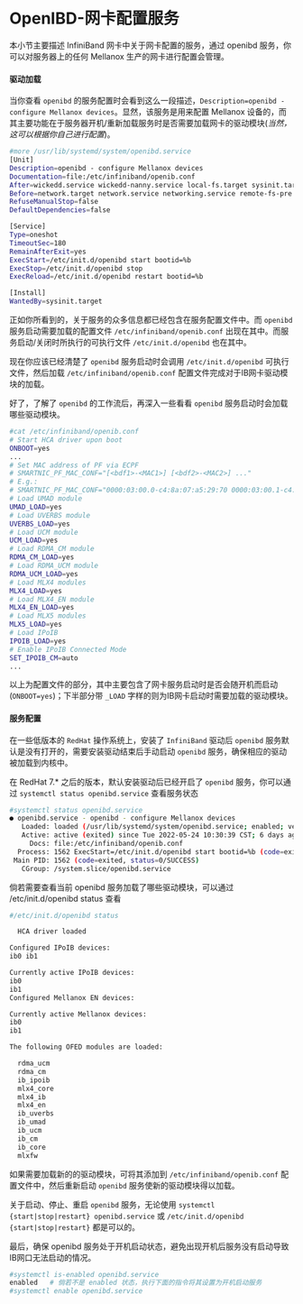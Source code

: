 # OpenIBD-网卡配置服务

本小节主要描述 InfiniBand 网卡中关于网卡配置的服务，通过 openibd 服务，你可以对服务器上的任何 Mellanox 生产的网卡进行配置会管理。

#### 驱动加载

当你查看 `openibd` 的服务配置时会看到这么一段描述，`Description=openibd - configure Mellanox devices`。显然，该服务是用来配置 Mellanox 设备的，而其主要功能在于服务器开机/重新加载服务时是否需要加载网卡的驱动模块(_当然，这可以根据你自己进行配置_)。

```bash
#more /usr/lib/systemd/system/openibd.service
[Unit]
Description=openibd - configure Mellanox devices
Documentation=file:/etc/infiniband/openib.conf
After=wickedd.service wickedd-nanny.service local-fs.target sysinit.target
Before=network.target network.service networking.service remote-fs-pre.target
RefuseManualStop=false
DefaultDependencies=false

[Service]
Type=oneshot
TimeoutSec=180
RemainAfterExit=yes
ExecStart=/etc/init.d/openibd start bootid=%b
ExecStop=/etc/init.d/openibd stop
ExecReload=/etc/init.d/openibd restart bootid=%b

[Install]
WantedBy=sysinit.target
```

正如你所看到的，关于服务的众多信息都已经包含在服务配置文件中。而 `openibd` 服务启动需要加载的配置文件 `/etc/infiniband/openib.conf` 出现在其中。而服务启动/关闭时所执行的可执行文件 `/etc/init.d/openibd` 也在其中。

现在你应该已经清楚了 `openibd` 服务启动时会调用 `/etc/init.d/openibd` 可执行文件，然后加载 `/etc/infiniband/openib.conf` 配置文件完成对于IB网卡驱动模块的加载。

好了，了解了 `openibd` 的工作流后，再深入一些看看 `openibd` 服务启动时会加载哪些驱动模块。

```bash
#cat /etc/infiniband/openib.conf
# Start HCA driver upon boot
ONBOOT=yes
...
# Set MAC address of PF via ECPF
# SMARTNIC_PF_MAC_CONF="[<bdf1>-<MAC1>] [<bdf2>-<MAC2>] ..."
# E.g.:
# SMARTNIC_PF_MAC_CONF="0000:03:00.0-c4:8a:07:a5:29:70 0000:03:00.1-c4:8a:07:a5:29:71"
# Load UMAD module
UMAD_LOAD=yes
# Load UVERBS module
UVERBS_LOAD=yes
# Load UCM module
UCM_LOAD=yes
# Load RDMA_CM module
RDMA_CM_LOAD=yes
# Load RDMA_UCM module
RDMA_UCM_LOAD=yes
# Load MLX4 modules
MLX4_LOAD=yes
# Load MLX4_EN module
MLX4_EN_LOAD=yes
# Load MLX5 modules
MLX5_LOAD=yes
# Load IPoIB
IPOIB_LOAD=yes
# Enable IPoIB Connected Mode
SET_IPOIB_CM=auto
...
```

以上为配置文件的部分，其中主要包含了网卡服务启动时是否会随开机而启动(`ONBOOT=yes`)；下半部分带 `_LOAD` 字样的则为IB网卡启动时需要加载的驱动模块。



#### 服务配置

在一些低版本的 `RedHat` 操作系统上，安装了 `InfiniBand` 驱动后 `openibd` 服务默认是没有打开的，需要安装驱动结束后手动启动 `openibd` 服务，确保相应的驱动被加载到内核中。

在 RedHat 7.\* 之后的版本，默认安装驱动后已经开启了 `openibd` 服务，你可以通过 `systemctl status openibd.service` 查看服务状态

```bash
#systemctl status openibd.service
● openibd.service - openibd - configure Mellanox devices
   Loaded: loaded (/usr/lib/systemd/system/openibd.service; enabled; vendor preset: disabled)
   Active: active (exited) since Tue 2022-05-24 10:30:39 CST; 6 days ago
     Docs: file:/etc/infiniband/openib.conf
  Process: 1562 ExecStart=/etc/init.d/openibd start bootid=%b (code=exited, status=0/SUCCESS)
 Main PID: 1562 (code=exited, status=0/SUCCESS)
   CGroup: /system.slice/openibd.service
```

倘若需要查看当前 openibd 服务加载了哪些驱动模块，可以通过 /etc/init.d/openibd status 查看

```bash
#/etc/init.d/openibd status

  HCA driver loaded

Configured IPoIB devices:
ib0 ib1

Currently active IPoIB devices:
ib0
ib1
Configured Mellanox EN devices:

Currently active Mellanox devices:
ib0
ib1

The following OFED modules are loaded:

  rdma_ucm
  rdma_cm
  ib_ipoib
  mlx4_core
  mlx4_ib
  mlx4_en
  ib_uverbs
  ib_umad
  ib_ucm
  ib_cm
  ib_core
  mlxfw
```

如果需要加载新的的驱动模块，可将其添加到 `/etc/infiniband/openib.conf` 配置文件中，然后重新启动 `openibd` 服务使新的驱动模块得以加载。

关于启动、停止、重启 `openibd` 服务，无论使用 `systemctl {start|stop|restart} openibd.service` 或 `/etc/init.d/openibd {start|stop|restart}` 都是可以的。

最后，确保 openibd 服务处于开机启动状态，避免出现开机后服务没有启动导致IB网口无法启动的情况。

```bash
#systemctl is-enabled openibd.service
enabled   # 倘若不是 enabled 状态，执行下面的指令将其设置为开机启动服务
#systemctl enable openibd.service
```
